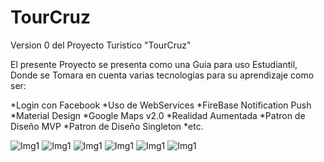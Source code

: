 # TourCruz
Version 0 del Proyecto Turistico "TourCruz"

El presente Proyecto se presenta como una Guia para uso Estudiantil, Donde se Tomara en cuenta varias tecnologias para su aprendizaje como ser:

*Login con Facebook
*Uso de WebServices
*FireBase Notification Push
*Material Design
*Google Maps v2.0
*Realidad Aumentada
*Patron de Diseño MVP
*Patron de Diseño Singleton
*etc.


![Img1](http://appbank.hol.es/1.png)
![Img1](http://appbank.hol.es/2.png)
![Img1](http://appbank.hol.es/3.png)
![Img1](http://appbank.hol.es/4.png)
![Img1](http://appbank.hol.es/5.png)
![Img1](http://appbank.hol.es/6.png)
